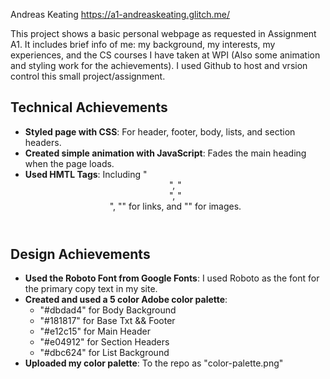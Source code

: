 Andreas Keating
https://a1-andreaskeating.glitch.me/

This project shows a basic personal webpage as requested in Assignment A1. It includes brief info of me: my background, my interests, my experiences, and the CS courses I have taken at WPI (Also some animation and styling work for the achievements). I used Github to host and vrsion control this small project/assignment.

## Technical Achievements
- **Styled page with CSS**: For header, footer, body, lists, and section headers.
- **Created simple animation with JavaScript**: Fades the main heading when the page loads.
- **Used HMTL Tags**: Including "<header>", "<section>", "<footer>", "<a>" for links, and "<img>" for images.

## Design Achievements
- **Used the Roboto Font from Google Fonts**: I used Roboto as the font for the primary copy text in my site.
- **Created and used a 5 color Adobe color palette**:
    - "#dbdad4" for Body Background
    - "#181817" for Base Txt && Footer
    - "#e12c15" for Main Header
    - "#e04912" for Section Headers
    - "#dbc624" for List Background
- **Uploaded my color palette**: To the repo as "color-palette.png"